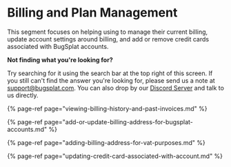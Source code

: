 # Billing and Plan Management

This segment focuses on helping using to manage their current billing, update account settings around billing, and add or remove credit cards associated with BugSplat accounts.  

**Not finding what you're looking for?** 

Try searching for it using the search bar at the top right of this screen.  If you still can't find the answer you're looking for,  please send us a note at [support@bugsplat.com](mailto:support@bugsplat.com).  You can also drop by our [Discord Server](https://discord.bugsplat.com/) and talk to us directly.

{% page-ref page="viewing-billing-history-and-past-invoices.md" %}

{% page-ref page="add-or-update-billing-address-for-bugsplat-accounts.md" %}

{% page-ref page="adding-billing-address-for-vat-purposes.md" %}

{% page-ref page="updating-credit-card-associated-with-account.md" %}



